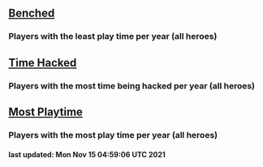## [Benched](/owl-stats/Benched)

### Players with the least play time per year (all heroes) 


## [Time Hacked](/owl-stats/TimeHacked)

### Players with the most time being hacked per year (all heroes) 


## [Most Playtime](/owl-stats/MostPlaytime)

### Players with the most play time per year (all heroes) 


#### last updated: Mon Nov 15 04:59:06 UTC 2021
